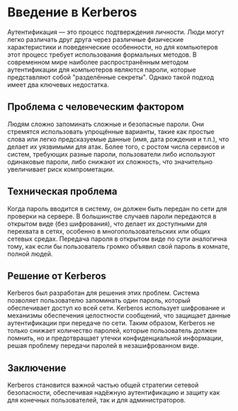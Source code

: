 # Введение в Kerberos

Аутентификация — это процесс подтверждения личности. Люди могут легко различать друг друга через различные физические характеристики и поведенческие особенности, но для компьютеров этот процесс требует использования формальных методов. В современном мире наиболее распространённым методом аутентификации для компьютеров являются пароли, которые представляют собой "разделённые секреты". Однако такой подход имеет два ключевых недостатка.

## Проблема с человеческим фактором

Людям сложно запоминать сложные и безопасные пароли. Они стремятся использовать упрощённые варианты, такие как простые слова или легко предсказуемые данные (имя, дата рождения и т.п.), что делает их уязвимыми для атак. Более того, с ростом числа сервисов и систем, требующих разные пароли, пользователи либо используют одинаковые пароли, либо снижают их сложность, что значительно увеличивает риск компрометации.

## Техническая проблема

Когда пароль вводится в систему, он должен быть передан по сети для проверки на сервере. В большинстве случаев пароли передаются в открытом виде (без шифрования), что делает их доступными для перехвата в сетях, особенно в многопользовательских или общих сетевых средах. Передача пароля в открытом виде по сути аналогична тому, как если бы пользователь громко объявил свой пароль в комнате, полной людей.

## Решение от Kerberos

Kerberos был разработан для решения этих проблем. Система позволяет пользователю запоминать один пароль, который обеспечивает доступ ко всей сети. Kerberos использует шифрование и механизмы обеспечения целостности сообщений, что защищает данные аутентификации при передаче по сети. Таким образом, Kerberos не только снижает количество паролей, которые пользователь должен помнить, но и предотвращает утечки конфиденциальной информации, решая проблему передачи паролей в незашифрованном виде.

## Заключение

Kerberos становится важной частью общей стратегии сетевой безопасности, обеспечивая надёжную аутентификацию и защиту как для конечных пользователей, так и для администраторов.
